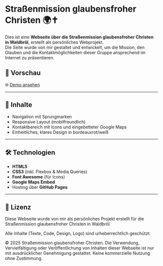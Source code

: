 # Straßenmission glaubensfroher Christen 🌍✝️

Dies ist eine **Webseite über die Straßenmission glaubensfroher Christen in Waldbröl**, erstellt als persönliches Webprojekt.  
Die Seite wurde von mir gestaltet und entwickelt, um die Mission, den Glauben und die Kontaktmöglichkeiten dieser Gruppe ansprechend im Internet zu präsentieren.

## 🔎 Vorschau

🌐 [Demo ansehen](https://aribeck.github.io/Stra-enmission/)  

---

## 📂 Inhalte

- Navigation mit Sprungmarken
- Responsive Layout (mobilfreundlich)
- Kontaktbereich mit Icons und eingebetteter Google Maps
- Einheitliches, klares Design in bordeauxrot/weiß

---

## 🛠️ Technologien

- **HTML5**
- **CSS3** (inkl. Flexbox & Media Queries)
- **Font Awesome** (für Icons)
- **Google Maps Embed**
- Hosting über **GitHub Pages**

---

## 📜 Lizenz

Diese Webseite wurde von mir als persönliches Projekt erstellt
für die Straßenmission glaubensfroher Christen in Waldbröl.

Alle Inhalte (Texte, Code, Design, Logo) sind urheberrechtlich geschützt.

© 2025 Straßenmission glaubensfroher Christen.
Die Verwendung, Vervielfältigung oder Veröffentlichung von Inhalten dieser Webseite ist
nur mit ausdrücklicher Genehmigung gestattet. Keine kommerzielle Nutzung ohne Zustimmung.